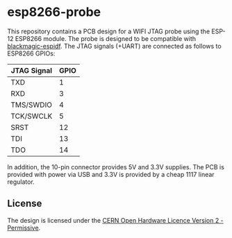 # esp8266-probe

This repository contains a PCB design for a WIFI JTAG probe using the ESP-12
ESP8266 module. The probe is designed to be compatible with
[blackmagic-espidf](https://github.com/walmis/blackmagic-espidf). The JTAG
signals (+UART) are connected as follows to ESP8266 GPIOs:

| JTAG Signal | GPIO |
| ----------- | ---- |
| TXD         | 1    |
| RXD         | 3    |
| TMS/SWDIO   | 4    |
| TCK/SWCLK   | 5    |
| SRST        | 12   |
| TDI         | 13   |
| TDO         | 14   |

In addition, the 10-pin connector provides 5V and 3.3V supplies. The PCB is
provided with power via USB and 3.3V is provided by a cheap 1117 linear
regulator.

## License

The design is licensed under the [CERN Open Hardware Licence Version 2 - Permissive](cern-ohl_p_v2.txt).
